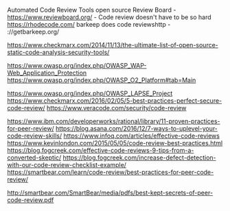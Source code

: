 Automated Code Review Tools open source
Review Board - https://www.reviewboard.org/ - Code review doesn't have to be so hard
https://rhodecode.com/
barkeep does code reviewshttp - ://getbarkeep.org/


https://www.checkmarx.com/2014/11/13/the-ultimate-list-of-open-source-static-code-analysis-security-tools/


https://www.owasp.org/index.php/OWASP_WAP-Web_Application_Protection
https://www.owasp.org/index.php/OWASP_O2_Platform#tab=Main

https://www.owasp.org/index.php/OWASP_LAPSE_Project
https://www.checkmarx.com/2016/02/05/5-best-practices-perfect-secure-code-review/
https://www.veracode.com/security/code-review


https://www.ibm.com/developerworks/rational/library/11-proven-practices-for-peer-review/
https://blog.asana.com/2016/12/7-ways-to-uplevel-your-code-review-skills/
https://www.infoq.com/articles/effective-code-reviews
https://www.kevinlondon.com/2015/05/05/code-review-best-practices.html
https://blog.fogcreek.com/effective-code-reviews-9-tips-from-a-converted-skeptic/
https://blog.fogcreek.com/increase-defect-detection-with-our-code-review-checklist-example/
https://smartbear.com/learn/code-review/best-practices-for-peer-code-review/


http://smartbear.com/SmartBear/media/pdfs/best-kept-secrets-of-peer-code-review.pdf
